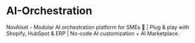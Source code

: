 # AI-Orchestration
NovAIset - Modular AI orchestration platform for SMEs 🚀 | Plug &amp; play with Shopify, HubSpot &amp; ERP | No-code AI customization + AI Marketplace.
